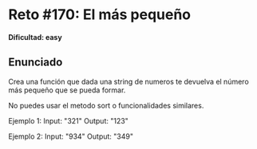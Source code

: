 # Reto #170: El más pequeño

#### Dificultad: easy

## Enunciado

Crea una función que dada una string de numeros te devuelva el número más pequeño que se pueda formar.

No puedes usar el metodo sort o funcionalidades similares.

Ejemplo 1:
Input: "321"
Output: "123"

Ejemplo 2:
Input: "934"
Output: "349"
